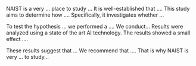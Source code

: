 NAIST is a very ... place to study ...
It is well-established that .... This study aims to determine how .... Specifically, it investigates whether ... 


To test the hypothesis ... we performed a .... 
We conduct...
Results were analyzed using a state of the art AI technology. The results showed a small effect .... 


These results suggest that ... We recommend that .... That is why NAIST is very ... to study...
